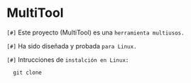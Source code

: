 # MultiTool

`[#]` Este proyecto (MultiTool) es una `herramienta multiusos.`

`[#]` Ha sido diseñada y probada `para Linux.`

`[#]` Intrucciones de `instalción en Linux:`

      git clone 
